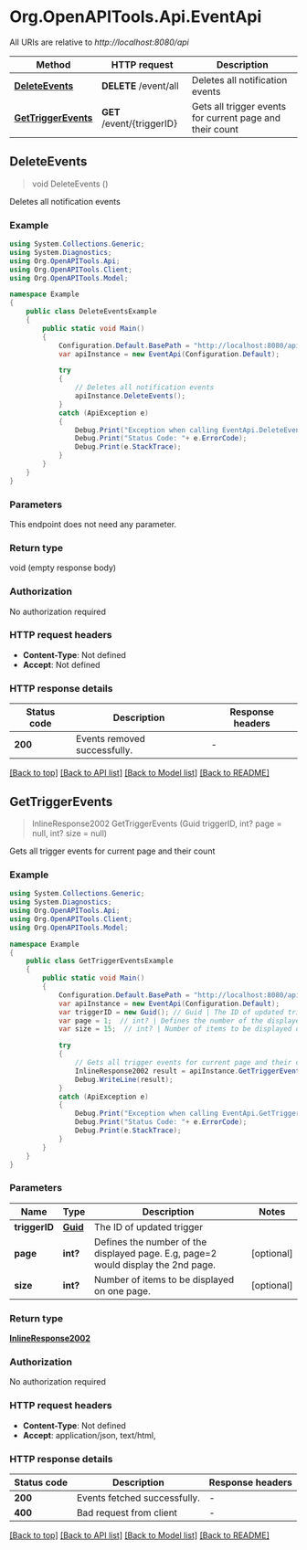 # Org.OpenAPITools.Api.EventApi

All URIs are relative to *http://localhost:8080/api*

Method | HTTP request | Description
------------- | ------------- | -------------
[**DeleteEvents**](EventApi.md#deleteevents) | **DELETE** /event/all | Deletes all notification events
[**GetTriggerEvents**](EventApi.md#gettriggerevents) | **GET** /event/{triggerID} | Gets all trigger events for current page and their count



## DeleteEvents

> void DeleteEvents ()

Deletes all notification events

### Example

```csharp
using System.Collections.Generic;
using System.Diagnostics;
using Org.OpenAPITools.Api;
using Org.OpenAPITools.Client;
using Org.OpenAPITools.Model;

namespace Example
{
    public class DeleteEventsExample
    {
        public static void Main()
        {
            Configuration.Default.BasePath = "http://localhost:8080/api";
            var apiInstance = new EventApi(Configuration.Default);

            try
            {
                // Deletes all notification events
                apiInstance.DeleteEvents();
            }
            catch (ApiException e)
            {
                Debug.Print("Exception when calling EventApi.DeleteEvents: " + e.Message );
                Debug.Print("Status Code: "+ e.ErrorCode);
                Debug.Print(e.StackTrace);
            }
        }
    }
}
```

### Parameters

This endpoint does not need any parameter.

### Return type

void (empty response body)

### Authorization

No authorization required

### HTTP request headers

- **Content-Type**: Not defined
- **Accept**: Not defined

### HTTP response details
| Status code | Description | Response headers |
|-------------|-------------|------------------|
| **200** | Events removed successfully. |  -  |

[[Back to top]](#)
[[Back to API list]](../README.md#documentation-for-api-endpoints)
[[Back to Model list]](../README.md#documentation-for-models)
[[Back to README]](../README.md)


## GetTriggerEvents

> InlineResponse2002 GetTriggerEvents (Guid triggerID, int? page = null, int? size = null)

Gets all trigger events for current page and their count

### Example

```csharp
using System.Collections.Generic;
using System.Diagnostics;
using Org.OpenAPITools.Api;
using Org.OpenAPITools.Client;
using Org.OpenAPITools.Model;

namespace Example
{
    public class GetTriggerEventsExample
    {
        public static void Main()
        {
            Configuration.Default.BasePath = "http://localhost:8080/api";
            var apiInstance = new EventApi(Configuration.Default);
            var triggerID = new Guid(); // Guid | The ID of updated trigger
            var page = 1;  // int? | Defines the number of the displayed page. E.g, page=2 would display the 2nd page. (optional) 
            var size = 15;  // int? | Number of items to be displayed on one page. (optional) 

            try
            {
                // Gets all trigger events for current page and their count
                InlineResponse2002 result = apiInstance.GetTriggerEvents(triggerID, page, size);
                Debug.WriteLine(result);
            }
            catch (ApiException e)
            {
                Debug.Print("Exception when calling EventApi.GetTriggerEvents: " + e.Message );
                Debug.Print("Status Code: "+ e.ErrorCode);
                Debug.Print(e.StackTrace);
            }
        }
    }
}
```

### Parameters


Name | Type | Description  | Notes
------------- | ------------- | ------------- | -------------
 **triggerID** | [**Guid**](Guid.md)| The ID of updated trigger | 
 **page** | **int?**| Defines the number of the displayed page. E.g, page&#x3D;2 would display the 2nd page. | [optional] 
 **size** | **int?**| Number of items to be displayed on one page. | [optional] 

### Return type

[**InlineResponse2002**](InlineResponse2002.md)

### Authorization

No authorization required

### HTTP request headers

- **Content-Type**: Not defined
- **Accept**: application/json, text/html, 

### HTTP response details
| Status code | Description | Response headers |
|-------------|-------------|------------------|
| **200** | Events fetched successfully. |  -  |
| **400** | Bad request from client |  -  |

[[Back to top]](#)
[[Back to API list]](../README.md#documentation-for-api-endpoints)
[[Back to Model list]](../README.md#documentation-for-models)
[[Back to README]](../README.md)

